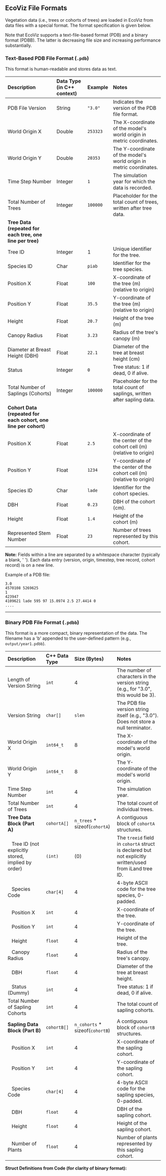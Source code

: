 ## EcoViz File Formats

Vegetation data (i.e., trees or cohorts of trees) are loaded in EcoViz from data files with a special format. The format specification is given below.

Note that EcoViz supports a text-file-based format (PDB) and a binary format (PDBB). The latter is decreasing file size and increasing performance substantially. 



### Text-Based PDB File Format (`.pdb`)

This format is human-readable and stores data as text.

| Description                     | Data Type (in C++ context) | Example                                                | Notes                                                                 |
| :------------------------------ | :------------------------- | :----------------------------------------------------- | :-------------------------------------------------------------------- |
| PDB File Version                | String                     | `"3.0"`                                                | Indicates the version of the PDB file format.                         |
| World Origin X                  | Double                     | `253323`                                                 | The X-coordinate of the model's world origin in metric coordinates. |
| World Origin Y                  | Double                     | `20353`                                                | The Y-coordinate of the model's world origin in metric coordinates. |
| Time Step Number                | Integer                    | `1`                                                    | The simulation year for which the data is recorded.                   |
| Total Number of Trees           | Integer                    | `100000`                                              | Placeholder for the total count of trees, written after tree data.  |
| **Tree Data (repeated for each tree, one line per tree)** |                            |                                                        |                                                                       |
| Tree ID                         | Integer                    | 1                                           | Unique identifier for the tree.                                       |
| Species ID                      | Char                       | `piab`                                                | Identifier for the tree species.                                      |
| Position X                      | Float                      | `100`                                                 | X-coordinate of the tree (m)  (relative to origin)                                        |
| Position Y                      | Float                      | `35.5`                                                 | Y-coordinate of the tree (m) (relative to origin)                                            |
| Height                          | Float                      | `20.7`                                       | Height of the tree (m)                                                  |
| Canopy Radius                   | Float                      | `3.23`               | Radius of the tree's canopy (m)                                       |
| Diameter at Breast Height (DBH) | Float                      | `22.1`                                          | Diameter of the tree at breast height (cm)                                |
| Status                          | Integer                    | `0`                             | Tree status: 1 if dead, 0 if alive.                                   |
| Total Number of Saplings (Cohorts) | Integer                    | `100000`                                            | Placeholder for the total count of saplings, written after sapling data. |
| **Cohort Data (repeated for each  cohort, one line per cohort)** |                            |                                                        |                                                                       |
| Position X                      | Float                      | `2.5`                                            | X-coordinate of the center of the cohort cell (m) (relative to origin)                                   |
| Position Y                      | Float                      | `1234`                                            | Y-coordinate of the center of the cohort cell (m) (relative to origin)                                   |
| Species ID                      | Char                       | `lade`                                 | Identifier for the cohort species.                                   |
| DBH                             | Float                      | `0.23`                                                  | DBH of the cohort (cm).                                        |
| Height                          | Float                      | `1.4`                                | Height of the cohort  (m)                                                |
| Represented Stem Number         | Float                      | `23`                                               | Number of trees represented by this cohort.                   |

**Note:** Fields within a line are separated by a whitespace character (typically a blank, ' '). Each data entry (version, origin, timestep, tree record, cohort record) is on a new line.


Example of a PDB file:
```
3.0
4570108 5269625
1
423947    
4109621 lade 595 97 15.0974 2.5 27.4414 0
....
```

-----

### Binary PDB File Format (`.pdbb`)

This format is a more compact, binary representation of the data. The filename has a 'b' appended to the user-defined pattern (e.g., `output/year1.pdbb`).

| Description                      | C++ Data Type          | Size (Bytes) | Notes                                                                                                |
| :------------------------------- | :--------------------- | :----------- | :--------------------------------------------------------------------------------------------------- |
| Length of Version String         | `int`                  | 4            | The number of characters in the version string (e.g., for "3.0", this would be 3).                      |
| Version String                   | `char[]`               | `slen`       | The PDB file version string itself (e.g., "3.0"). Does not store a null terminator.                  |
| World Origin X                   | `int64_t`              | 8            | The X-coordinate of the model's world origin.                                                        |
| World Origin Y                   | `int64_t`              | 8            | The Y-coordinate of the model's world origin.                                                        |
| Time Step Number                 | `int`                  | 4            | The simulation year.                                                                                 |
| Total Number of Trees            | `int`                  | 4            | The total count of individual trees.                                                                 |
| **Tree Data Block (Part A)** | `cohortA[]`            | `n_trees` \* sizeof(`cohortA`) | A contiguous block of `cohortA` structures.                                                         |
|    Tree ID (not explicitly stored, implied by order) | `(int)`              | (0)        | The `treeid` field in `cohortA` struct is declared but not explicitly written/used from iLand tree ID. |
|    Species Code   | `char[4]`              | 4            | 4-byte ASCII code for the tree species, 0-padded.                                                      |
|    Position X     | `int`                  | 4            | X-coordinate of the tree.                                                                              |
|    Position Y     | `int`                  | 4            | Y-coordinate of the tree.                                                                              |
|    Height         | `float`                | 4            | Height of the tree.                                                                                    |
|    Canopy Radius  | `float`                | 4            | Radius of the tree's canopy.                                                                           |
|    DBH            | `float`                | 4            | Diameter of the tree at breast height.                                                                 |
|    Status (Dummy) | `int`                  | 4            | Tree status: 1 if dead, 0 if alive.                                                                    |
| Total Number of Sapling Cohorts  | `int`                  | 4            | The total count of sapling cohorts.                                                                  |
| **Sapling Data Block (Part B)** | `cohortB[]`            | `n_cohorts` \* sizeof(`cohortB`) | A contiguous block of `cohortB` structures.                                                        |
|    Position X     | `int`                  | 4            | X-coordinate of the sapling cohort.                                                                  |
|    Position Y     | `int`                  | 4            | Y-coordinate of the sapling cohort.                                                                  |
|    Species Code   | `char[4]`              | 4            | 4-byte ASCII code for the sapling species, 0-padded.                                                   |
|    DBH            | `float`                | 4            | DBH of the sapling cohort.                                                                             |
|    Height         | `float`                | 4            | Height of the sapling cohort.                                                                          |
|    Number of Plants | `float`                | 4            | Number of plants represented by this sapling cohort.                                                   |

**Struct Definitions from Code (for clarity of binary format):**

